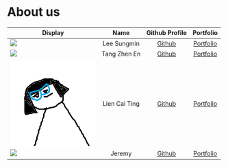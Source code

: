 # About us

| Display                                                                                   |     Name      |              Github Profile              |                                         Portfolio                                          |
|-------------------------------------------------------------------------------------------|:-------------:|:----------------------------------------:|:------------------------------------------------------------------------------------------:|
| ![](https://github.com/AY2324S1-CS2113T-W11-2/tp/assets/69474977/252865bb-811e-48b1-9777-6c01b98500b1) |  Lee Sungmin  | [Github](https://github.com/woodenclock) |       [Portfolio](https://ay2324s1-cs2113t-w11-2.github.io/tp/team/woodenclock.html)       |
| ![](https://via.placeholder.com/100.png?text=Photo) | Tang Zhen En  | [Github](https://github.com/tangzhenen)  |       [Portfolio](https://ay2324s1-cs2113t-w11-2.github.io/tp/team/tangzhenen.html)        |
| ![](images/person.png) | Lien Cai Ting |   [Github](https://github.com/lctxct)    | [Portfolio](https://github.com/AY2324S1-CS2113T-W11-2/tp/blob/master/docs/team/caiting.md) |
| ![](https://via.placeholder.com/100.png?text=Photo) |    Jeremy    |               [Github](#)                |                                       [Portfolio](#)                                       |
